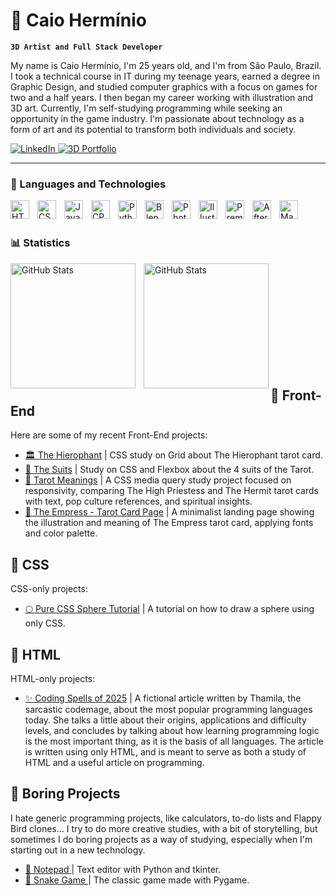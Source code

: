 # 🧐 Caio Hermínio

**`3D Artist and Full Stack Developer`**

My name is Caio Hermínio, I'm 25 years old, and I'm from São Paulo, Brazil. I took a technical course in IT during my teenage years, earned a degree in Graphic Design, and studied computer graphics with a focus on games for two and a half years. I then began my career working with illustration and 3D art. Currently, I'm self-studying programming while seeking an opportunity in the game industry. I'm passionate about technology as a form of art and its potential to transform both individuals and society.

<p align="left">
  <a href="https://www.linkedin.com/in/caio-hermínio-a670b62a8/" target="_blank">
    <img 
      alt="LinkedIn" 
      title="Conecte-se comigo no LinkedIn" 
      src="https://img.shields.io/badge/LinkedIn-%230077B5.svg?style=for-the-badge&logo=linkedin&logoColor=white" 
    />
  </a>

  <a href="https://www.artstation.com/caiohsf/albums/2813040" target="_blank">
    <img 
      alt="3D Portfolio" 
      title="Veja meu portfólio de arte 3D" 
      src="https://img.shields.io/badge/3D-Portfolio-FF6C00?style=for-the-badge&logo=artstation&logoColor=white&labelColor=FF6C00"
    />
  </a>
</p>

---

### 🤖 Languages and Technologies

<img 
    align="left" 
    alt="HTML"
    title="HTML" 
    width="30px" 
    style="padding-right: 10px;" 
    src="https://cdn.jsdelivr.net/gh/devicons/devicon@latest/icons/html5/html5-original.svg" 
/>
<img 
    align="left" 
    alt="CSS" 
    title="CSS"
    width="30px" 
    style="padding-right: 10px;" 
    src="https://cdn.jsdelivr.net/gh/devicons/devicon@latest/icons/css3/css3-original.svg" 
/>
<img 
    align="left" 
    alt="JavaScript" 
    title="JavaScript"
    width="30px" 
    style="padding-right: 10px;" 
    src="https://cdn.jsdelivr.net/gh/devicons/devicon@latest/icons/javascript/javascript-original.svg" 
  />

<img 
    align="left" 
    alt="CPP" 
    title="CPP"
    width="30px" 
    style="padding-right: 10px;" 
    src="https://cdn.jsdelivr.net/gh/devicons/devicon@latest/icons/cplusplus/cplusplus-original.svg"
  />
  <img 
    align="left" 
    alt="Python" 
    title="Python"
    width="30px" 
    style="padding-right: 10px;" 
    src="https://cdn.jsdelivr.net/gh/devicons/devicon@latest/icons/python/python-original.svg" 
  />
<img 
    align="left" 
    alt="Blender" 
    title="Blender"
    width="30px" 
    style="padding-right: 10px;" 
    src="https://cdn.jsdelivr.net/gh/devicons/devicon@latest/icons/blender/blender-original.svg" 
  />

<img 
    align="left" 
    alt="Photoshop" 
    title="Photoshop"
    width="30px" 
    style="padding-right: 10px;" 
    src="https://cdn.jsdelivr.net/gh/devicons/devicon@latest/icons/photoshop/photoshop-original.svg" 
  />

<img 
    align="left" 
    alt="Illustrator" 
    title="Illustrator"
    width="30px" 
    style="padding-right: 10px;" 
    src="https://cdn.jsdelivr.net/gh/devicons/devicon@latest/icons/illustrator/illustrator-plain.svg" 
  />

<img 
    align="left" 
    alt="Premierepro" 
    title="Premierepro"
    width="30px" 
    style="padding-right: 10px;" 
    src="https://cdn.jsdelivr.net/gh/devicons/devicon@latest/icons/premierepro/premierepro-original.svg" 
  />  

<img 
    align="left" 
    alt="Aftereffects" 
    title="Aftereffects"
    width="30px" 
    style="padding-right: 10px;" 
    src="https://cdn.jsdelivr.net/gh/devicons/devicon@latest/icons/aftereffects/aftereffects-original.svg" 
  />  

<img 
    align="left" 
    alt="Maya" 
    title="Maya"
    width="30px" 
    style="padding-right: 10px;" 
    src="https://cdn.jsdelivr.net/gh/devicons/devicon@latest/icons/maya/maya-original.svg" 
  /> 

<br/>
<br/>

### 📊 Statistics

<p>
  <img 
    align="left" 
    alt="GitHub Stats" 
    height="200" 
    style="padding-right: 10px;" 
    src="https://github-readme-stats.vercel.app/api?username=CaioHerminio&show_icons=true&theme=tokyonight&include_all_commits=true&locale=pt-br" 
  />

<img 
      align="left" 
      alt="GitHub Stats" 
      height="200" 
      src="https://github-readme-stats.vercel.app/api/top-langs/?username=CaioHerminio&theme=tokyonight&layout=compact&custom_title=Tecnologias&langs_count=9" 
  />
</p>

<br/><br/><br/><br/><br/><br/><br/><br/><br/><br/>

## 🎨 Front-End
<p>
  Here are some of my recent Front-End projects: 
  <ul>
    <li><a href="https://github.com/CaioHerminio/TheHierophant">🏛️ The Hierophant</a> | CSS study on Grid about The Hierophant tarot card.</li>
    <li><a href="https://github.com/CaioHerminio/TheSuits">🎴 The Suits</a> | Study on CSS and Flexbox about the 4 suits of the Tarot.</li>
    <li><a href="https://github.com/CaioHerminio/TarotMeanings">🌙 Tarot Meanings</a> | A CSS media query study project focused on responsivity, comparing The High Priestess and The Hermit tarot cards with text, pop culture references, and spiritual insights.</li>
    <li><a href="https://github.com/CaioHerminio/EmpressPage">🌿 The Empress - Tarot Card Page</a> | A minimalist landing page showing the illustration and meaning of The Empress tarot card, applying fonts and color palette.</li>
  </ul>
</p>

## 🎨 CSS
<p>
  CSS-only projects:
  <ul>
    <li><a href="https://github.com/CaioHerminio/PureCSS_Sphere">🌕 Pure CSS Sphere Tutorial</a> | A tutorial on how to draw a sphere using only CSS.</li>
  </ul>
</p>

## 🎨 HTML
<p>
  HTML-only projects:
  <ul>
    <li><a href="https://github.com/CaioHerminio/codingspells">✨ Coding Spells of 2025</a> | A fictional article written by Thamila, the sarcastic codemage, about the most popular programming languages ​​today. She talks a little about their origins, applications and difficulty levels, and concludes by talking about how learning programming logic is the most important thing, as it is the basis of all languages. The article is written using only HTML, and is meant to serve as both a study of HTML and a useful article on programming.</li>
  </ul>
</p>


## 🥱 Boring Projects
<p>
  I hate generic programming projects, like calculators, to-do lists and Flappy Bird clones... I try to do more creative studies, with a bit of storytelling, but sometimes I do boring projects as a way of studying, especially when I'm starting out in a new technology.
  <ul>
    <li><a href="https://github.com/CaioHerminio/Notepad">📝 Notepad </a> | Text editor with Python and tkinter.</li>
    <li><a href="https://github.com/CaioHerminio/snake">🐍 Snake Game </a> | The classic game made with Pygame.</li>


  
  </ul>
</p>
